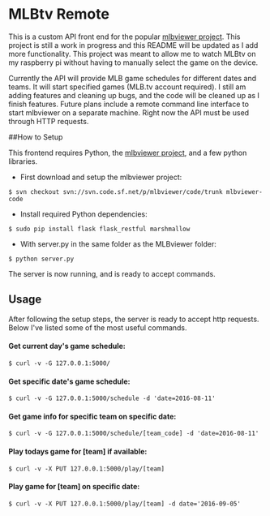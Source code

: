 # MLBtv Remote

This is a custom API front end for the popular [mlbviewer project](https://sourceforge.net/projects/mlbviewer/). This project is still a work in progress and this README will be updated as I add more functionality. This project was meant to allow me to watch MLBtv on my raspberry pi without having to manually select the game on the device. 


Currently the API will provide MLB game schedules for different dates and teams. It will start specified games (MLB.tv account required). I still am adding features and cleaning up bugs, and the code will be cleaned up as I finish features. Future plans include a remote command line interface to start mlbviewer on a separate machine. Right now the API must be used through HTTP requests. 

##How to Setup

This frontend requires Python, the [mlbviewer project](https://sourceforge.net/p/mlbviewer/code/HEAD/tree/trunk/), and a few python libraries.

* First download and setup the mlbviewer project:
```
$ svn checkout svn://svn.code.sf.net/p/mlbviewer/code/trunk mlbviewer-code
```
* Install required Python dependencies:
```
$ sudo pip install flask flask_restful marshmallow
```
* With server.py in the same folder as the MLBviewer folder:
```
$ python server.py
```
The server is now running, and is ready to accept commands.

## Usage

After following the setup steps, the server is ready to accept http requests. Below I've listed some of the most useful commands.

#### Get current day's game schedule:
```
$ curl -v -G 127.0.0.1:5000/
```
#### Get specific date's game schedule:
```
$ curl -v -G 127.0.0.1:5000/schedule -d 'date=2016-08-11'
```
#### Get game info for specific team on specific date:
```
$ curl -v -G 127.0.0.1:5000/schedule/[team_code] -d 'date=2016-08-11'
```
#### Play todays game for [team] if available:
```
$ curl -v -X PUT 127.0.0.1:5000/play/[team]
```
#### Play game for [team] on specific date:
```
$ curl -v -X PUT 127.0.0.1:5000/play/[team] -d date='2016-09-05'
```